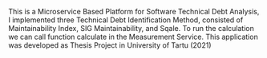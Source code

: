 This is a Microservice Based Platform for Software Technical Debt Analysis, I implemented three Technical Debt Identification Method, consisted of Maintainability Index,
SIG Maintainability, and Sqale. To run the calculation we can call function calculate in the Measurement Service. This application was developed as Thesis Project in University of Tartu (2021)
